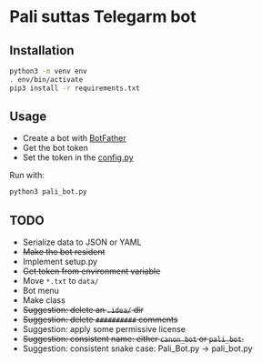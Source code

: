# Pali suttas Telegarm bot

## Installation
```bash
python3 -m venv env
. env/bin/activate
pip3 install -r requirements.txt
```

## Usage
- Create a bot with [BotFather](https://t.me/BotFather)
- Get the bot token
- Set the token in the [config.py](./config.py)

Run with:
```bash
python3 pali_bot.py
```

## TODO
- Serialize data to JSON or YAML
- ~~Make the bot resident~~
- Implement setup.py
- ~~Get token from environment variable~~
- Move `*.txt` to `data/`
- Bot menu
- Make class
- ~~Suggestion: delete an `.idea/` dir~~
- ~~Suggestion: delete `##########` comments~~
- Suggestion: apply some permissive license
- ~~Suggestion: consistent name: either `canon_bot` or `pali_bot`.~~
- Suggestion: consistent snake case: Pali_Bot.py -> pali_bot.py
